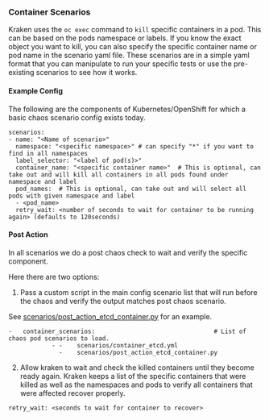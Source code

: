 ### Container Scenarios
Kraken uses the `oc exec` command to `kill` specific containers in a pod.
This can be based on the pods namespace or labels. If you know the exact object you want to kill, you can also specify the specific container name or pod name in the scenario yaml file.
These scenarios are in a simple yaml format that you can manipulate to run your specific tests or use the pre-existing scenarios to see how it works.

####  Example Config
The following are the components of Kubernetes/OpenShift for which a basic chaos scenario config exists today.

```
scenarios:
- name: "<Name of scenario>"
  namespace: "<specific namespace>" # can specify "*" if you want to find in all namespaces
  label_selector: "<label of pod(s)>"
  container_name: "<specific container name>"  # This is optional, can take out and will kill all containers in all pods found under namespace and label
  pod_names:  # This is optional, can take out and will select all pods with given namespace and label
  - <pod_name>
  retry_wait: <number of seconds to wait for container to be running again> (defaults to 120seconds)
```

#### Post Action
In all scenarios we do a post chaos check to wait and verify the specific component.

Here there are two options:
1. Pass a custom script in the main config scenario list that will run before the chaos and verify the output matches post chaos scenario.

See [scenarios/post_action_etcd_container.py](https://github.com/redhat-chaos/krkn/blob/main/scenarios/post_action_etcd_container.py) for an example.
```
-   container_scenarios:                                 # List of chaos pod scenarios to load.
            - -    scenarios/container_etcd.yml
              -    scenarios/post_action_etcd_container.py
```

2. Allow kraken to wait and check the killed containers until they become ready again. Kraken keeps a list of the specific
containers that were killed as well as the namespaces and pods to verify all containers that were affected recover properly.

```
retry_wait: <seconds to wait for container to recover>
```
